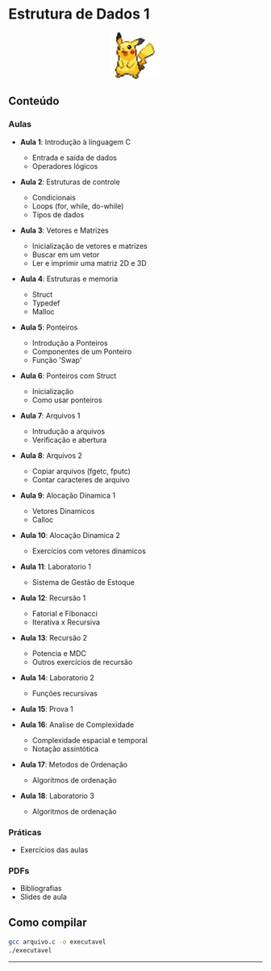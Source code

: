 # Estrutura de Dados 1

<p align="center">
  <img src="https://raw.githubusercontent.com/PokeAPI/sprites/master/sprites/pokemon/versions/generation-v/black-white/animated/25.gif" alt="Pikachu" width="100">
</p>

## Conteúdo

### Aulas

- **Aula 1**: Introdução à linguagem C

  - Entrada e saída de dados
  - Operadores lógicos

- **Aula 2**: Estruturas de controle

  - Condicionais
  - Loops (for, while, do-while)
  - Tipos de dados

- **Aula 3**: Vetores e Matrizes

  - Inicialização de vetores e matrizes
  - Buscar em um vetor
  - Ler e imprimir uma matriz 2D e 3D

- **Aula 4**: Estruturas e memoria

  - Struct
  - Typedef
  - Malloc

- **Aula 5**: Ponteiros

  - Introdução a Ponteiros
  - Componentes de um Ponteiro
  - Função 'Swap'

- **Aula 6**: Ponteiros com Struct

  - Inicialização
  - Como usar ponteiros

- **Aula 7**: Arquivos 1

  - Intrudução a arquivos
  - Verificação e abertura

- **Aula 8**: Arquivos 2

  - Copiar arquivos (fgetc, fputc)
  - Contar caracteres de arquivo

- **Aula 9**: Alocação Dinamica 1

  - Vetores Dinamicos
  - Calloc

- **Aula 10**: Alocação Dinamica 2

  - Exercícios com vetores dinamicos

- **Aula 11**: Laboratorio 1

  - Sistema de Gestão de Estoque

- **Aula 12**: Recursão 1

  - Fatorial e Fibonacci
  - Iterativa x Recursiva

- **Aula 13**: Recursão 2

  - Potencia e MDC
  - Outros exercícios de recursão

- **Aula 14**: Laboratorio 2

  - Funções recursivas

- **Aula 15**: Prova 1

- **Aula 16**: Analise de Complexidade

  - Complexidade espacial e temporal
  - Notação assintótica

- **Aula 17**: Metodos de Ordenação

  - Algoritmos de ordenação

- **Aula 18**: Laboratorio 3
  - Algoritmos de ordenação

### Práticas

- Exercícios das aulas

### PDFs

- Bibliografias
- Slides de aula

## Como compilar

```bash
gcc arquivo.c -o executavel
./executavel
```

---

